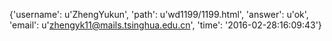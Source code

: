 {'username': u'ZhengYukun', 'path': u'wd1199/1199.html', 'answer': u'ok', 'email': u'zhengyk11@mails.tsinghua.edu.cn', 'time': '2016-02-28:16:09:43'}